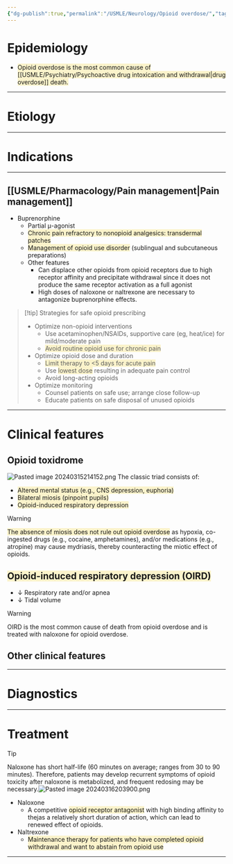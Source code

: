 ```yaml
---
{"dg-publish":true,"permalink":"/USMLE/Neurology/Opioid overdose/","tags":["t1"]}
---
```


# Epidemiology
- <span style="background:rgba(240, 200, 0, 0.2)">Opioid overdose is the most common cause of [[USMLE/Psychiatry/Psychoactive drug intoxication and withdrawal\|drug overdose]] death.</span>

---
# Etiology


---
# Indications
---
## [[USMLE/Pharmacology/Pain management\|Pain management]]
- Buprenorphine
	- Partial μ-agonist
	- <span style="background:rgba(240, 200, 0, 0.2)">Chronic pain refractory to nonopioid analgesics: transdermal patches</span>
	- <span style="background:rgba(240, 200, 0, 0.2)">Management of opioid use disorder</span> (sublingual and subcutaneous preparations)
	- Other features
		- Can displace other opioids from opioid receptors due to high receptor affinity and precipitate withdrawal since it does not produce the same receptor activation as a full agonist
		- High doses of naloxone or naltrexone are necessary to antagonize buprenorphine effects.

>[!tip] Strategies for safe opioid prescribing
>- Optimize non-opioid interventions
>	- Use acetaminophen/NSAIDs, supportive care (eg, heat/ice) for mild/moderate pain
>	- <span style="background:rgba(240, 200, 0, 0.2)">Avoid routine opioid use for chronic pain</span>
>- Optimize opioid dose and duration
>	- <span style="background:rgba(240, 200, 0, 0.2)">Limit therapy to &lt;5 days for acute pain</span>
>	- Use <span style="background:rgba(240, 200, 0, 0.2)">lowest dose</span> resulting in adequate pain control
>	- Avoid long-acting opioids
>- Optimize monitoring
>	- Counsel patients on safe use; arrange close follow-up
>	- Educate patients on safe disposal of unused opioids


---
# Clinical features
## Opioid toxidrome
![Pasted image 20240315214152.png](/img/user/appendix/Pasted%20image%2020240315214152.png)
The classic triad consists of:
- <span style="background:rgba(240, 200, 0, 0.2)">Altered mental status (e.g., CNS depression, euphoria)</span>
- <span style="background:rgba(240, 200, 0, 0.2)">Bilateral miosis (pinpoint pupils)</span>
- <span style="background:rgba(240, 200, 0, 0.2)">Opioid-induced respiratory depression</span>
>[!warning] 
><span style="background:rgba(240, 200, 0, 0.2)">The absence of miosis does not rule out opioid overdose</span> as hypoxia, co-ingested drugs (e.g., cocaine, amphetamines), and/or medications (e.g., atropine) may cause mydriasis, thereby counteracting the miotic effect of opioids.
## <span style="background:rgba(240, 200, 0, 0.2)">Opioid-induced respiratory depression (OIRD)</span>
- ↓ Respiratory rate and/or apnea
- ↓ Tidal volume
>[!warning] 
>OIRD is the most common cause of death from opioid overdose and is treated with naloxone for opioid overdose.
## Other clinical features


---
# Diagnostics


---
# Treatment
>[!tip] 
>Naloxone has short half-life (60 minutes on average; ranges from 30 to 90 minutes). Therefore, patients may develop recurrent symptoms of opioid toxicity after naloxone is metabolized, and frequent redosing may be necessary.![Pasted image 20240316203900.png](/img/user/appendix/Pasted%20image%2020240316203900.png)


- Naloxone
	- A competitive <span style="background:rgba(240, 200, 0, 0.2)">opioid receptor antagonist</span> with high binding affinity to thejas a relatively short duration of action, which can lead to renewed effect of opioids.
- Naltrexone
	- <span style="background:rgba(240, 200, 0, 0.2)">Maintenance therapy for patients who have completed opioid withdrawal and want to abstain from opioid use</span>
---

